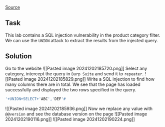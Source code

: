 [Source](https://portswigger.net/web-security/sql-injection/examining-the-database/lab-querying-database-version-mysql-microsoft)
## Task
This lab contains a SQL injection vulnerability in the product category filter. We can use the `UNION` attack to extract the results from the injected query.
## Solution
Go to the website
![[Pasted image 20241202185720.png]]
Select any category, intercept the query in `Burp Suite` and send it to `repeater`.
![[Pasted image 20241202185829.png]]
Write a SQL injection to find how many columns there are in total. We see that the page has loaded successfully and displayed the two rows specified in the query.
```SQL
'+UNION+SELECT+'ABC','DEF'#
```
![[Pasted image 20241202185936.png]]
Now we replace any value with `@@version` and see the database version on the page
![[Pasted image 20241202190116.png]]
![[Pasted image 20241202190224.png]]